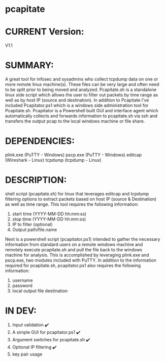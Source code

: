 # pcapitate
CURRENT Version:
===============
V1.1

SUMMARY:
========
A great tool for infosec and sysadmins who collect tcpdump data on one or more remote linux machine(s). These files can be very large and often need to be split prior to being moved and analyzed. Pcapitate.sh is a standalone linux side script which allows the user to filter out packets by time range as well as by host IP (source and destination).  In addition to Pcapitate I've included Pcapitator.ps1 which is a windows side administration tool for Pcapitate.sh. Pcapitator is a Powershell built GUI and interface agent which automatically collects and forwards information to pcapitate.sh via ssh and transfers the output pcap to the local windows machine or file share.

DEPENDENCIES:
=============
plink.exe (PuTTY - Windows)
pscp.exe (PuTTY - Windows)
editcap (Wireshark - Linux)
tcpdump (tcpdump - Linux)

DESCRIPTION:
============
shell script (pcapitate.sh) for linux that leverages editcap and tcpdump filtering options to extract packets based on host IP (source & Destination) as well as time range. This tool requires the following information:
1. start time (YYYY-MM-DD hh:mm:ss)
2. stop time (YYYY-MM-DD hh:mm:ss)
3. IP to filter (optional)
4. Output path/file.name

Next is a powershell script (pcapitator.ps1) intended to gather the necessary information from standard users on a remote windows machine and remotely execute pcapitate.sh and pull the file back to the windows machine for analysis. This is accomplished by leveraging plink.exe and pscp.exe, two modules included with PuTTY. In addition to the information required for pcapitate.sh, pcapitator.ps1 also requires the following information:
1. username
2. password
3. local output file destination

IN DEV:
=======
1. Input validation :heavy_check_mark:
2. A simple GUI for pcapitator.ps1 :heavy_check_mark:
3. Argument switches for pcapitate.sh :heavy_check_mark:
4. Optional IP filtering :heavy_check_mark:
5. key pair usage
